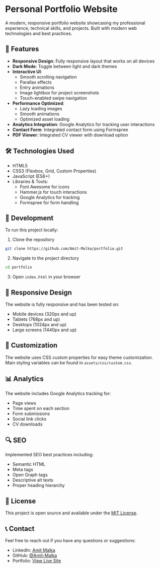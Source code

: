 # Personal Portfolio Website

A modern, responsive portfolio website showcasing my professional experience, technical skills, and projects. Built with modern web technologies and best practices.

## 🚀 Features

- **Responsive Design**: Fully responsive layout that works on all devices
- **Dark Mode**: Toggle between light and dark themes
- **Interactive UI**: 
  - Smooth scrolling navigation
  - Parallax effects
  - Entry animations
  - Image lightbox for project screenshots
  - Touch-enabled swipe navigation
- **Performance Optimized**:
  - Lazy loading images
  - Smooth animations
  - Optimized asset loading
- **Analytics Integration**: Google Analytics for tracking user interactions
- **Contact Form**: Integrated contact form using Formspree
- **PDF Viewer**: Integrated CV viewer with download option

## 🛠️ Technologies Used

- HTML5
- CSS3 (Flexbox, Grid, Custom Properties)
- JavaScript (ES6+)
- Libraries & Tools:
  - Font Awesome for icons
  - Hammer.js for touch interactions
  - Google Analytics for tracking
  - Formspree for form handling

## 🔧 Development

To run this project locally:

1. Clone the repository
```bash
git clone https://github.com/Amit-Malka/portfolio.git
```

2. Navigate to the project directory
```bash
cd portfolio
```

3. Open `index.html` in your browser

## 📱 Responsive Design

The website is fully responsive and has been tested on:
- Mobile devices (320px and up)
- Tablets (768px and up)
- Desktops (1024px and up)
- Large screens (1440px and up)

## 🎨 Customization

The website uses CSS custom properties for easy theme customization. Main styling variables can be found in `assets/css/custom.css`.

## 📊 Analytics

The website includes Google Analytics tracking for:
- Page views
- Time spent on each section
- Form submissions
- Social link clicks
- CV downloads

## 🔍 SEO

Implemented SEO best practices including:
- Semantic HTML
- Meta tags
- Open Graph tags
- Descriptive alt texts
- Proper heading hierarchy

## 📄 License

This project is open source and available under the [MIT License](LICENSE).

## 📞 Contact

Feel free to reach out if you have any questions or suggestions:
- LinkedIn: [Amit Malka](https://www.linkedin.com/in/--amitmalka--/)
- GitHub: [@Amit-Malka](https://github.com/Amit-Malka)
- Portfolio: [View Live Site](https://amit-malka.github.io/portfolio)
